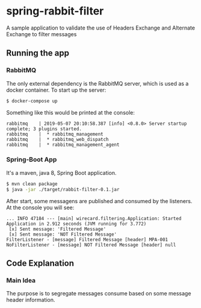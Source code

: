 # spring-rabbit-filter
A sample application to validate the use of Headers Exchange and Alternate Exchange to filter messages 

## Running the app

### RabbitMQ
The only external dependency is the RabbitMQ server, which is used as a docker container. To start up the server:

```bash
$ docker-compose up
```

Something like this would be printed at the console:

```
rabbitmq    | 2019-05-07 20:10:58.387 [info] <0.8.0> Server startup complete; 3 plugins started.
rabbitmq    |  * rabbitmq_management
rabbitmq    |  * rabbitmq_web_dispatch
rabbitmq    |  * rabbitmq_management_agent
```

### Spring-Boot App
It's a maven, java 8, Spring Boot application.

```bash
$ mvn clean package
$ java -jar ./target/rabbit-filter-0.1.jar
```

After start, some messagens are published and consumed by the listeners. At the console you will see:

```
... INFO 47184 --- [main] wirecard.filtering.Application: Started Application in 2.912 seconds (JVM running for 3.772)
 [x] Sent message: 'Filtered Message'
 [x] Sent message: 'NOT Filtered Message'
FilterListener - [message] Filtered Message [header] MPA-001
NoFilterListener - [message] NOT Filtered Message [header] null
```

## Code Explanation

### Main Idea
The purpose is to segregate messages consume based on some message header information.

